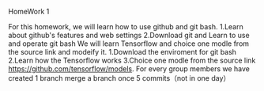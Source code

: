  HomeWork 1

For this homework, we will learn how to use github and git bash.
1.Learn about github's features and web settings
2.Download git and Learn to use and operate git bash
We will learn Tensorflow and choice one modle from the source link and modeify it. 
1.Download the enviroment for git bash
2.Learn how the Tensorflow works
3.Choice one modle from the source link https://github.com/tensorflow/models.
For every group members we have created 
1 branch 
merge a branch once 
5 commits（not in one day）

